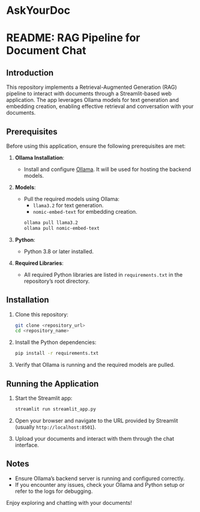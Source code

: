 # AskYourDoc

# README: RAG Pipeline for Document Chat

## Introduction
This repository implements a Retrieval-Augmented Generation (RAG) pipeline to interact with documents through a Streamlit-based web application. The app leverages Ollama models for text generation and embedding creation, enabling effective retrieval and conversation with your documents.

## Prerequisites
Before using this application, ensure the following prerequisites are met:

1. **Ollama Installation**:
   - Install and configure [Ollama](https://ollama.ai/). It will be used for hosting the backend models.

2. **Models**:
   - Pull the required models using Ollama:
     - `llama3.2` for text generation.
     - `nomic-embed-text` for embedding creation.
     ```bash
     ollama pull llama3.2
     ollama pull nomic-embed-text
     ```

3. **Python**:
   - Python 3.8 or later installed.

4. **Required Libraries**:
   - All required Python libraries are listed in `requirements.txt` in the repository’s root directory.

## Installation
1. Clone this repository:
   ```bash
   git clone <repository_url>
   cd <repository_name>
   ```

2. Install the Python dependencies:
   ```bash
   pip install -r requirements.txt
   ```

3. Verify that Ollama is running and the required models are pulled.

## Running the Application
1. Start the Streamlit app:
   ```bash
   streamlit run streamlit_app.py
   ```

2. Open your browser and navigate to the URL provided by Streamlit (usually `http://localhost:8501`).

3. Upload your documents and interact with them through the chat interface.

## Notes
- Ensure Ollama’s backend server is running and configured correctly.
- If you encounter any issues, check your Ollama and Python setup or refer to the logs for debugging.

Enjoy exploring and chatting with your documents!


